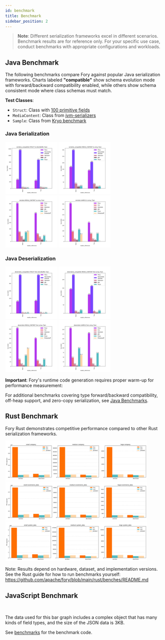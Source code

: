 ```yaml
---
id: benchmark
title: Benchmark
sidebar_position: 2
---
```


> **Note**: Different serialization frameworks excel in different scenarios. Benchmark results are for reference only.
> For your specific use case, conduct benchmarks with appropriate configurations and workloads.

## Java Benchmark

The following benchmarks compare Fory against popular Java serialization frameworks. Charts labeled **"compatible"** show schema evolution mode with forward/backward compatibility enabled, while others show schema consistent mode where class schemas must match.

**Test Classes**:

- `Struct`: Class with [100 primitive fields](docs/benchmarks#Struct)
- `MediaContent`: Class from [jvm-serializers](https://github.com/eishay/jvm-serializers/blob/master/tpc/src/data/media/MediaContent.java)
- `Sample`: Class from [Kryo benchmark](https://github.com/EsotericSoftware/kryo/blob/master/benchmarks/src/main/java/com/esotericsoftware/kryo/benchmarks/data/Sample.java)

### Java Serialization

<img width="33%" alt="" src="/img/benchmarks/serialization/bench_serialize_compatible_STRUCT_to_directBuffer_tps.png" />
<img width="33%" alt="" src="/img/benchmarks/serialization/bench_serialize_compatible_MEDIA_CONTENT_to_array_tps.png" />
<img width="33%" alt="" src="/img/benchmarks/serialization/bench_serialize_MEDIA_CONTENT_to_array_tps.png" />
<img width="33%" alt="" src="/img/benchmarks/serialization/bench_serialize_SAMPLE_to_array_tps.png" />

### Java Deserialization

<img width="33%" alt="" src="/img/benchmarks/deserialization/bench_deserialize_compatible_STRUCT_from_directBuffer_tps.png" />
<img width="33%" alt="" src="/img/benchmarks/deserialization/bench_deserialize_compatible_MEDIA_CONTENT_from_array_tps.png" />
<img width="33%" alt="" src="/img/benchmarks/deserialization/bench_deserialize_MEDIA_CONTENT_from_array_tps.png" />
<img width="33%" alt="" src="/img/benchmarks/deserialization/bench_deserialize_SAMPLE_from_array_tps.png" />

**Important**: Fory's runtime code generation requires proper warm-up for performance measurement:

For additional benchmarks covering type forward/backward compatibility, off-heap support, and zero-copy serialization, see [Java Benchmarks](https://github.com/apache/fory/tree/main/docs/benchmarks).

## Rust Benchmark

Fory Rust demonstrates competitive performance compared to other Rust serialization frameworks.

<img src="/img/benchmarks/rust/company.png" width="90%"/>

<img src="/img/benchmarks/rust/ecommerce_data.png" width="90%"/>

<img src="/img/benchmarks/rust/system_data.png" width="90%"/>

Note: Results depend on hardware, dataset, and implementation versions. See the Rust guide for how to run benchmarks yourself: https://github.com/apache/fory/blob/main/rust/benches/README.md

## JavaScript Benchmark

<img width="33%" alt="" src="/img/benchmarks/javascript/complex_object.jpg" />

The data used for this bar graph includes a complex object that has many kinds of field types, and the size of the JSON data is 3KB.

See [benchmarks](https://github.com/apache/fory/blob/main/javascript/benchmark/index.js) for the benchmark code.
